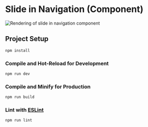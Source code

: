 # Slide in Navigation (Component)

![Rendering of slide in navigation component](https://github.com/LucyRa/slide-in-navigation/blob/main/src/assets/nav-slide-glass.png?raw=true)

## Project Setup

```sh
npm install
```

### Compile and Hot-Reload for Development

```sh
npm run dev
```

### Compile and Minify for Production

```sh
npm run build
```

### Lint with [ESLint](https://eslint.org/)

```sh
npm run lint
```
